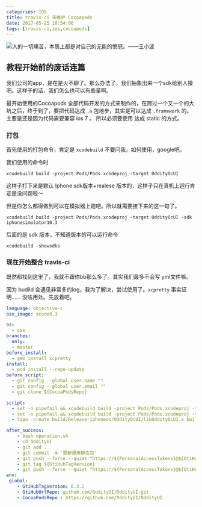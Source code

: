 ```yaml
---
categories: IOS
title: travis-ci 来维护 Cocoapods
date: 2017-05-25 18:54:00
tags: [travis-ci,ios,cocoapods]
---
```


![](http://image.msiter.com/stock-photo-213307611.jpg "人的一切痛苦，本质上都是对自己的无能的愤怒。——王小波")

## 教程开始前的废话连篇
我们公司的app，是在是火不聊了。那么办法了，我们抽象出来一个sdk给别人接吧。这样子的话，我们怎么也可以有些量啊。

最开始使用的Cocoapods 全部代码开发的方式来制作的，在跨过一个又一个的大坑之后，终于到了，要把代码达成 `.a` 包地步，其实是可以达成 `.framework` 的。主要是还是因为代码需要兼容 ios 7 。
所以必须要使用 达成 static 的方式。

### 打包
首先使用的打包命令，肯定是 `xcodebuild` 不要问我，如何使用，google吧。

我们使用的命令时
````shell
xcodebuild build -project Pods/Pods.xcodeproj -target OddityOcUI
````

这样子打下来是默认 Iphone sdk版本+realese 版本的，这样子只在真机上运行肯定是没问题啦～

但是你怎么都得做到可以在模拟器上跑吧。所以就需要接下来的这一句了。

````shell
xcodebuild build -project Pods/Pods.xcodeproj -target OddityOcUI -sdk iphonesimulator10.3
````

后面的是 sdk 版本，不知道版本的可以运行命令
````shell
xcodebuild -showsdks
````

### 现在开始整合 travis-ci
既然都找到这里了，我就不跟你bb那么多了。其实我们最多不会写 yml文件嘛。

因为 budild 会遇见非常多的log，我为了解决，尝试使用了。`xcpretty` 事实证明……   没啥用处。先放着吧。

````yaml
language: objective-c
osx_image: xcode8.3

os:
  - osx
branches:
  only:
  - master
before_install:
  - gem install xcpretty
install:
  - pod install --repo-update
before_script:
  - git config --global user.name ""
  - git config --global user.email ""
  - git clone ${CocoaPodsRepo}

script:
  - set -o pipefail && xcodebuild build -project Pods/Pods.xcodeproj -target OddityOcUI | xcpretty -c
  - set -o pipefail && xcodebuild build -project Pods/Pods.xcodeproj -target OddityOcUI -sdk iphonesimulator10.3 | xcpretty -c
  - lipo -create build/Release-iphoneos/OddityOcUI/libOddityOcUI.a build/Release-iphonesimulator/OddityOcUI/libOddityOcUI.a  -output libOddityOcUI.a

after_success:
    - bash operation.sh
    - cd OddityUI
    - git add .
    - git commit -m '更新通用静态包'
    - git push --force --quiet "https://${PersonalAccessTokens}@${GtiHubUrlRepo}" master:master
    - git tag ${GtiHubTagVersion}
    - git push --force --quiet "https://${PersonalAccessTokens}@${GtiHubUrlRepo}" ${GtiHubTagVersion}:${GtiHubTagVersion}
env:
 global:
    - GtiHubTagVersion: 0.3.2
    - GtiHubUrlRepo: github.com/OddityUI/OddityUI.git
    - CocoaPodsRepo : https://github.com/OddityUI/OddityUI

````
